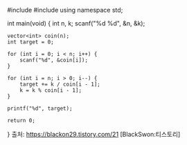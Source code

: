 #include <iostream>
#include <vector>
using namespace std;

int main(void) {
	int n, k;
	scanf("%d %d", &n, &k);

	vector<int> coin(n);
	int target = 0;

	for (int i = 0; i < n; i++) {
		scanf("%d", &coin[i]);
	}

	for (int i = n; i > 0; i--) {
		target += k / coin[i - 1];
		k = k % coin[i - 1];
	}

	printf("%d", target);

	return 0;
}
출처: https://blackon29.tistory.com/21 [BlackSwon:티스토리]
